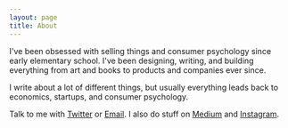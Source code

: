```yaml
---
layout: page
title: About
---
```


I've been obsessed with selling things and consumer psychology since early elementary school. I've been designing, writing, and building everything from art and books to products and companies ever since.

I write about a lot of different things, but usually everything leads back to economics, startups, and consumer psychology.

Talk to me with <a href="http://www.twitter.com/juhaszhenderson">Twitter</a> or <a href="mailto:m@matthenderson.co">Email</a>. I also do stuff on <a href="http://www.medium.com/@matthenderson">Medium</a> and <a href="http://www.instagram.com/juhaszhenderson">Instagram</a>.
